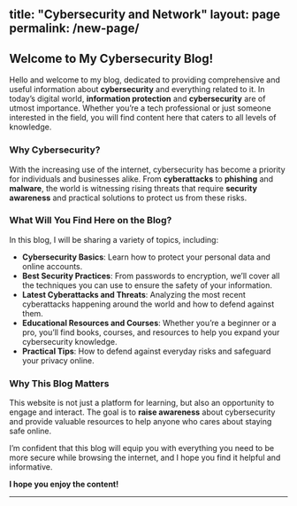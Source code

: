 title: "Cybersecurity and Network"
layout: page 
permalink: /new-page/
---

## Welcome to My Cybersecurity Blog!

Hello and welcome to my blog, dedicated to providing comprehensive and useful information about **cybersecurity** and everything related to it. In today’s digital world, **information protection** and **cybersecurity** are of utmost importance. Whether you’re a tech professional or just someone interested in the field, you will find content here that caters to all levels of knowledge.

### Why Cybersecurity?

With the increasing use of the internet, cybersecurity has become a priority for individuals and businesses alike. From **cyberattacks** to **phishing** and **malware**, the world is witnessing rising threats that require **security awareness** and practical solutions to protect us from these risks.

### What Will You Find Here on the Blog?

In this blog, I will be sharing a variety of topics, including:
- **Cybersecurity Basics**: Learn how to protect your personal data and online accounts.
- **Best Security Practices**: From passwords to encryption, we’ll cover all the techniques you can use to ensure the safety of your information.
- **Latest Cyberattacks and Threats**: Analyzing the most recent cyberattacks happening around the world and how to defend against them.
- **Educational Resources and Courses**: Whether you’re a beginner or a pro, you’ll find books, courses, and resources to help you expand your cybersecurity knowledge.
- **Practical Tips**: How to defend against everyday risks and safeguard your privacy online.

### Why This Blog Matters

This website is not just a platform for learning, but also an opportunity to engage and interact. The goal is to **raise awareness** about cybersecurity and provide valuable resources to help anyone who cares about staying safe online.

I’m confident that this blog will equip you with everything you need to be more secure while browsing the internet, and I hope you find it helpful and informative.

**I hope you enjoy the content!**

---
